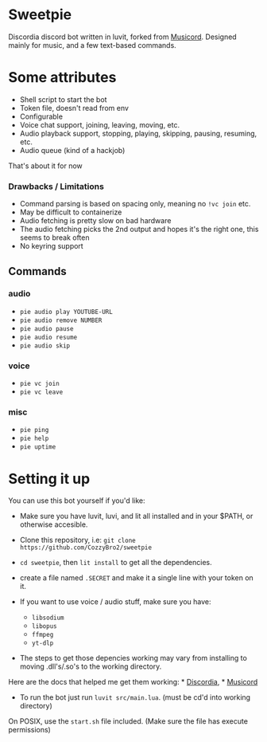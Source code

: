 # Sweetpie

Discordia discord bot written in luvit, forked from [Musicord](https://github.com/truemedian/musicord).
Designed mainly for music, and a few text-based commands.

# Some attributes

* Shell script to start the bot
* Token file, doesn't read from env
* Configurable
* Voice chat support, joining, leaving, moving, etc.
* Audio playback support, stopping, playing, skipping, pausing, resuming, etc.
* Audio queue (kind of a hackjob)

That's about it for now

### Drawbacks / Limitations

* Command parsing is based on spacing only, meaning no `!vc join` etc.
* May be difficult to containerize
* Audio fetching is pretty slow on bad hardware
* The audio fetching picks the 2nd output and hopes it's the right one, this seems to break often
* No keyring support

## Commands

### audio
* `pie audio play YOUTUBE-URL`
* `pie audio remove NUMBER`
* `pie audio pause`
* `pie audio resume`
* `pie audio skip`

### voice
* `pie vc join`
* `pie vc leave`

### misc
* `pie ping`
* `pie help`
* `pie uptime`

# Setting it up

You can use this bot yourself if you'd like:

* Make sure you have luvit, luvi, and lit all installed and in your $PATH, or otherwise accesible.

* Clone this repository, i.e: `git clone https://github.com/CozzyBro2/sweetpie`
* `cd sweetpie`, then `lit install` to get all the dependencies.

* create a file named `.SECRET` and make it a single line with your token on it.

* If you want to use voice / audio stuff, make sure you have:
    * `libsodium`
    * `libopus` 
    * `ffmpeg` 
    * `yt-dlp` 

* The steps to get those depencies working may vary from installing to moving .dll's/.so's to the working directory. 

Here are the docs that helped me get them working:
    * [Discordia](https://github.com/SinisterRectus/Discordia/wiki/Voice#acquiring-audio-libraries), 
    * [Musicord](https://github.com/truemedian/musicord/blob/master/README.md)

* To run the bot just run `luvit src/main.lua`. (must be cd'd into working directory)

On POSIX, use the `start.sh` file included. (Make sure the file has execute permissions)
